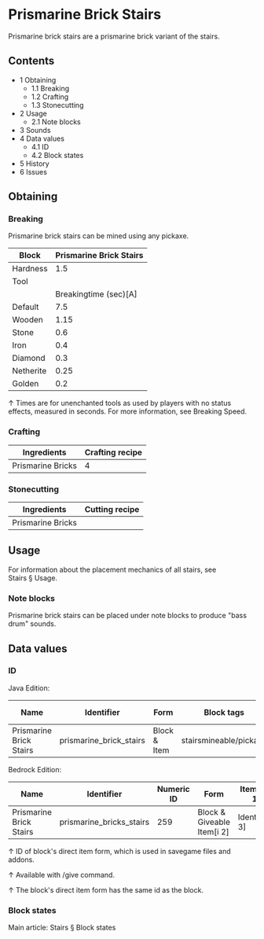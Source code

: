 # Prismarine Brick Stairs
Prismarine brick stairs are a prismarine brick variant of the stairs.

## Contents
- 1 Obtaining
	- 1.1 Breaking
	- 1.2 Crafting
	- 1.3 Stonecutting
- 2 Usage
	- 2.1 Note blocks
- 3 Sounds
- 4 Data values
	- 4.1 ID
	- 4.2 Block states
- 5 History
- 6 Issues

## Obtaining
### Breaking
Prismarine brick stairs can be mined using any pickaxe.

| Block     | Prismarine Brick Stairs |
|-----------|-------------------------|
| Hardness  | 1.5                     |
| Tool      |                         |
|           | Breakingtime (sec)[A]   |
| Default   | 7.5                     |
| Wooden    | 1.15                    |
| Stone     | 0.6                     |
| Iron      | 0.4                     |
| Diamond   | 0.3                     |
| Netherite | 0.25                    |
| Golden    | 0.2                     |


↑ Times are for unenchanted tools as used by players with no status effects, measured in seconds. For more information, see Breaking Speed.


### Crafting
| Ingredients       | Crafting recipe |
|-------------------|-----------------|
| Prismarine Bricks | 4               |

### Stonecutting
| Ingredients       | Cutting recipe |
|-------------------|----------------|
| Prismarine Bricks |                |

## Usage
For information about the placement mechanics of all stairs, see Stairs § Usage.

### Note blocks
Prismarine brick stairs can be placed under note blocks to produce "bass drum" sounds.

## Data values
### ID
Java Edition:

| Name                    | Identifier              | Form         | Block tags             | Item tags | Translation key                         |
|-------------------------|-------------------------|--------------|------------------------|-----------|-----------------------------------------|
| Prismarine Brick Stairs | prismarine_brick_stairs | Block & Item | stairsmineable/pickaxe | stairs    | block.minecraft.prismarine_brick_stairs |

Bedrock Edition:

| Name                    | Identifier               | Numeric ID | Form                       | Item ID[i 1]   | Translation key                    |
|-------------------------|--------------------------|------------|----------------------------|----------------|------------------------------------|
| Prismarine Brick Stairs | prismarine_bricks_stairs | 259        | Block & Giveable Item[i 2] | Identical[i 3] | tile.prismarine_bricks_stairs.name |


↑ ID of block's direct item form, which is used in savegame files and addons.

↑ Available with /give command.

↑ The block's direct item form has the same id as the block.


### Block states
Main article: Stairs § Block states
